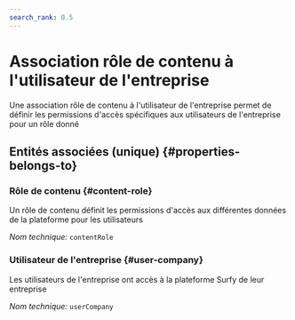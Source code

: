 ```yaml
---
search_rank: 0.5
---    
```

# Association rôle de contenu à l'utilisateur de l'entreprise
<!--- THIS FILE IS GENERATED PLEASE DO NOT EDIT IT DIRECTLY --->

Une association rôle de contenu à l'utilisateur de l'entreprise permet de définir les permissions d'accès spécifiques aux utilisateurs de l'entreprise pour un rôle donné

<OH code="contentRoleToUserCompany"/>







## Entités associées (unique) {#properties-belongs-to}

### Rôle de contenu {#content-role}

Un rôle de contenu définit les permissions d'accès aux différentes données de la plateforme pour les utilisateurs

*Nom technique:* ```contentRole```
<PH code="contentRoleToUserCompany:contentRole"/>

### Utilisateur de l'entreprise {#user-company}

Les utilisateurs de l'entreprise ont accès à la plateforme Surfy de leur entreprise

*Nom technique:* ```userCompany```
<PH code="contentRoleToUserCompany:userCompany"/>





